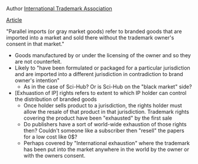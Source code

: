 Author [International Trademark Association](https://www.inta.org/)

[Article](https://www.inta.org/topics/parallel-imports/)

"Parallel imports (or gray market goods) refer to branded goods that are imported into a market and sold there without the trademark owner's consent in that market."
- Goods manufactured by or under the licensing of the owner and so they are not counterfeit.
- Likely to "have been formulated or packaged for a particular jurisdiction and are imported into a different jurisdiction in contradiction to brand owner's intention"
	- As in the case of Sci-Hub? Or is Sci-Hub on the "black market" side?
- [Exhuastion of IP] rights refers to extent to which IP holder can control the distribution of branded goods
	- Once holder sells product to a jurisdiction, the rights holder must allow the resale of that product in that jurisdiction. Trademark rights covering the product have been "exhausted" by the first sale
	- Do publishers have a sort of world-wide exhaustion of those rights then? Couldn't someone like a subscriber then "resell" the papers for a low cost like 0$?
	- Perhaps covered by "International exhaustion" where the trademark has been put into the market anywhere in the world by the owner or with the owners consent.